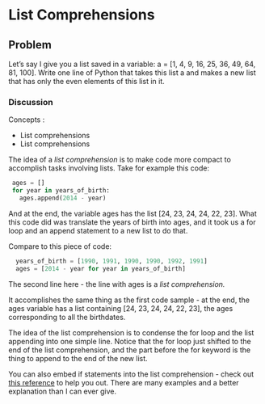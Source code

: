 # List Comprehensions  

## Problem

Let’s say I give you a list saved in a variable: a = [1, 4, 9, 16, 25, 36, 49, 64, 81, 100]. Write one line of Python that takes this list a and makes a new list that has only the even elements of this list in it.

### Discussion

Concepts :

* List comprehensions
* List comprehensions

The idea of a _list comprehension_ is to make code more compact to accomplish tasks involving lists. Take for example this code:

 ```  python years_of_birth = [1990, 1991, 1990, 1990, 1992, 1991]
  ages = []
  for year in years_of_birth: 
    ages.append(2014 - year)
   ```
And at the end, the variable ages has the list [24, 23, 24, 24, 22, 23]. What this code did was translate the years of birth into ages, and it took us a for loop and an append statement to a new list to do that.

Compare to this piece of code:
``` python
  years_of_birth = [1990, 1991, 1990, 1990, 1992, 1991]
  ages = [2014 - year for year in years_of_birth]
  ```
The second line here - the line with ages is a _list comprehension._


It accomplishes the same thing as the first code sample - at the end, the ages variable has a list containing [24, 23, 24, 24, 22, 23], the ages corresponding to all the birthdates.

The idea of the list comprehension is to condense the for loop and the list appending into one simple line. Notice that the for loop just shifted to the end of the list comprehension, and the part before the for keyword is the thing to append to the end of the new list.

You can also embed if statements into the list comprehension - check out [this reference](https://docs.python.org/2.7/tutorial/datastructures.html#list-comprehensions) to help you out. There are many examples and a better explanation than I can ever give.